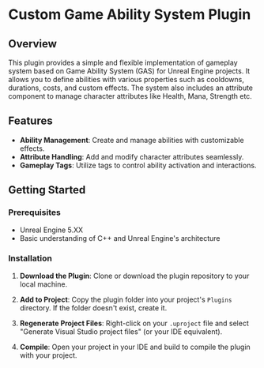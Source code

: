 # Custom Game Ability System Plugin

## Overview

This plugin provides a simple and flexible implementation of gameplay system based on Game Ability System (GAS) for Unreal Engine projects. It allows you to define abilities with various properties such as cooldowns, durations, costs, and custom effects. The system also includes an attribute component to manage character attributes like Health, Mana, Strength etc.

## Features

- **Ability Management**: Create and manage abilities with customizable effects.
- **Attribute Handling**: Add and modify character attributes seamlessly.
- **Gameplay Tags**: Utilize tags to control ability activation and interactions.

## Getting Started

### Prerequisites

- Unreal Engine 5.XX
- Basic understanding of C++ and Unreal Engine's architecture

### Installation

1. **Download the Plugin**: Clone or download the plugin repository to your local machine.

2. **Add to Project**: Copy the plugin folder into your project's `Plugins` directory. If the folder doesn't exist, create it.

3. **Regenerate Project Files**: Right-click on your `.uproject` file and select "Generate Visual Studio project files" (or your IDE equivalent).

4. **Compile**: Open your project in your IDE and build to compile the plugin with your project.
